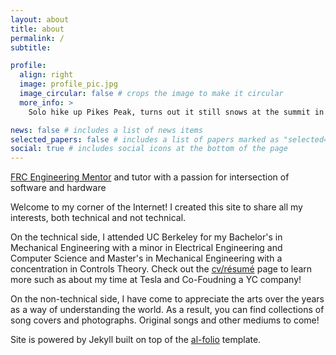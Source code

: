 ```yaml
---
layout: about
title: about
permalink: /
subtitle: 

profile:
  align: right
  image: profile_pic.jpg
  image_circular: false # crops the image to make it circular
  more_info: >
    Solo hike up Pikes Peak, turns out it still snows at the summit in May!

news: false # includes a list of news items
selected_papers: false # includes a list of papers marked as "selected={true}"
social: true # includes social icons at the bottom of the page
---
```


<a href='https://www.cvrobots.com/'>FRC Engineering Mentor</a> and tutor with a passion for intersection of software and hardware

Welcome to my corner of the Internet! I created this site to share all my interests, both technical and not technical. 

On the technical side, I attended UC Berkeley for my Bachelor's in Mechanical Engineering with a minor in Electrical Engineering and Computer Science and Master's in Mechanical Engineering with a concentration in Controls Theory. Check out the <a href="/cv"> cv/résumé</a> page to learn more such as about my time at Tesla and Co-Foudning a YC company!

On the non-technical side, I have come to appreciate the arts over the years as a way of understanding the world. As a result, you can find collections of song covers and photographs. Original songs and other mediums to come!

Site is powered by Jekyll built on top of the <a href='https://github.com/alshedivat/al-folio/tree/master'> al-folio</a> template.